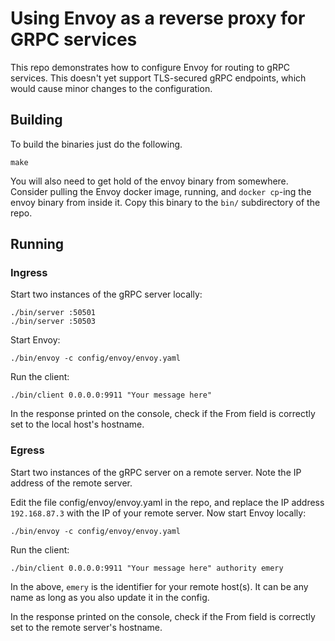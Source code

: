 # Using Envoy as a reverse proxy for GRPC services

This repo demonstrates how to configure Envoy for routing to gRPC services.
This doesn't yet support TLS-secured gRPC endpoints, which would cause minor
changes to the configuration.

## Building
To build the binaries just do the following.

    make

You will also need to get hold of the envoy binary from somewhere. Consider
pulling the Envoy docker image, running, and `docker cp`-ing the envoy
binary from inside it. Copy this binary to the `bin/` subdirectory of the repo.

## Running

### Ingress
Start two instances of the gRPC server locally:

    ./bin/server :50501
    ./bin/server :50503

Start Envoy:

    ./bin/envoy -c config/envoy/envoy.yaml

Run the client:

    ./bin/client 0.0.0.0:9911 "Your message here"

In the response printed on the console, check if the From field is correctly set
to the local host's hostname.

### Egress
Start two instances of the gRPC server on a remote server. Note the IP
address of the remote server.

Edit the file config/envoy/envoy.yaml in the repo, and replace the IP address
`192.168.87.3` with the IP of your remote server. Now start Envoy locally:

    ./bin/envoy -c config/envoy/envoy.yaml

Run the client:

    ./bin/client 0.0.0.0:9911 "Your message here" authority emery

In the above, `emery` is the identifier for your remote host(s). It can be any
name as long as you also update it in the config.

In the response printed on the console, check if the From field is correctly set
to the remote server's hostname.
